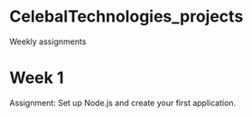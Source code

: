 # CelebalTechnologies_projects
Weekly assignments 

# Week 1 
Assignment: Set up Node.js and create your first application.